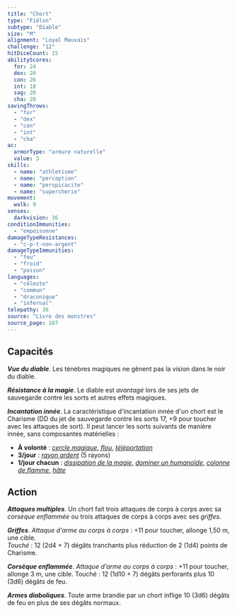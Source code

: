 ```yaml
---
title: "Chort"
type: "Fiélon"
subtype: "Diable"
size: "M"
alignment: "Loyal Mauvais"
challenge: "12"
hitDiceCount: 15
abilityScores:
  for: 24
  dex: 20
  con: 26
  int: 18
  sag: 20
  cha: 20
savingThrows:
  - "for"
  - "dex"
  - "con"
  - "int"
  - "cha"
ac:
  armorType: "armure naturelle"
  value: 3
skills:
  - name: "athletisme"
  - name: "perception"
  - name: "perspicacite"
  - name: "supercherie"
movement:
  walk: 9
senses:
  darkvision: 36
conditionImmunities:
  - "empoisonne"
damageTypeResistances:
  - "c-p-t-non-argent"
damageTypeImmunities:
  - "feu"
  - "froid"
  - "poison"
languages:
  - "céleste"
  - "commun"
  - "draconique"
  - "infernal"
telepathy: 36
source: "Livre des monstres"
source_page: 107
---
```

## Capacités
_**Vue du diable**_. Les ténèbres magiques ne gênent pas la vision dans le noir du diable.

_**Résistance à la magie**_. Le diable est _avantagé_ lors de ses jets de sauvegarde contre les sorts et autres effets magiques.

_**Incantation innée**_. La caractéristique d'incantation innée d'un chort est le Charisme (DD du jet de sauvegarde contre les sorts 17, +9 pour toucher avec les attaques de sort). Il peut lancer les sorts suivants de manière innée, sans composantes matérielles :
* **À volonté** : [_cercle magique_](/grimoire/cercle-magique/), [_flou_](/grimoire/flou/), [_téléportation_](/grimoire/teleportation/)
* **3/jour** : [_rayon ardent_](/grimoire/rayon-ardent/) (5 rayons)
* **1/jour chacun** : [_dissipation de la magie_](/grimoire/dissipation-de-la-magie/), [_dominer un humanoïde_](/grimoire/dominer-un-humanoide/), [_colonne de flamme_](/grimoire/colonne-de-flamme/), [_hâte_](/grimoire/hate/)

## Action
_**Attaques multiples**_. Un chort fait trois attaques de corps à corps avec sa _corsèque enflammée_ ou trois attaques de corps à corps avec ses _griffes_.

_**Griffes**_. _Attaque d'arme au corps à corps_ : +11 pour toucher, allonge 1,50 m, une cible.  
_Touché_ : 12 (2d4 + 7) dégâts tranchants plus réduction de 2 (1d4) points de Charisme.

_**Corsèque enflammée**_. _Attaque d'arme au corps à corps_ : +11 pour toucher, allonge 3 m, une cible. Touché : 12 (1d10 + 7) dégâts perforants plus 10 (3d6) dégâts de feu.

_**Armes diaboliques**_. Toute arme brandie par un chort inflige 10 (3d6) dégâts de feu en plus de ses dégâts normaux.
